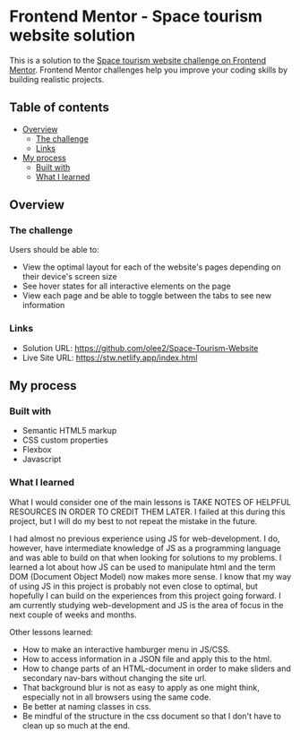 # Frontend Mentor - Space tourism website solution

This is a solution to the [Space tourism website challenge on Frontend Mentor](https://www.frontendmentor.io/challenges/space-tourism-multipage-website-gRWj1URZ3). Frontend Mentor challenges help you improve your coding skills by building realistic projects. 

## Table of contents

- [Overview](#overview)
  - [The challenge](#the-challenge)
  - [Links](#links)
- [My process](#my-process)
  - [Built with](#built-with)
  - [What I learned](#what-i-learned)

## Overview

### The challenge

Users should be able to:

- View the optimal layout for each of the website's pages depending on their device's screen size
- See hover states for all interactive elements on the page
- View each page and be able to toggle between the tabs to see new information

### Links

- Solution URL: https://github.com/olee2/Space-Tourism-Website
- Live Site URL: https://stw.netlify.app/index.html

## My process

### Built with

- Semantic HTML5 markup
- CSS custom properties
- Flexbox
- Javascript

### What I learned

What I would consider one of the main lessons is TAKE NOTES OF HELPFUL RESOURCES IN ORDER TO CREDIT THEM LATER. I failed at this during this project, but I will do my best to not repeat the mistake in the future. 

I had almost no previous experience using JS for web-development. I do, however, have intermediate knowledge of JS as a programming language and was able to build on that when looking for solutions to my problems. 
I learned a lot about how JS can be used to manipulate html and the term DOM (Document Object Model) now makes more sense. I know that my way of using JS in this project is probably not even close to optimal, but hopefully
I can build on the experiences from this project going forward. I am currently studying web-development and JS is the area of focus in the next couple of weeks and months. 

Other lessons learned: 

- How to make an interactive hamburger menu in JS/CSS. 
- How to access information in a JSON file and apply this to the html. 
- How to change parts of an HTML-document in order to make sliders and secondary nav-bars without changing the site url.
- That background blur is not as easy to apply as one might think, especially not in all browsers using the same code. 
- Be better at naming classes in css. 
- Be mindful of the structure in the css document so that I don't have to clean up so much at the end. 


